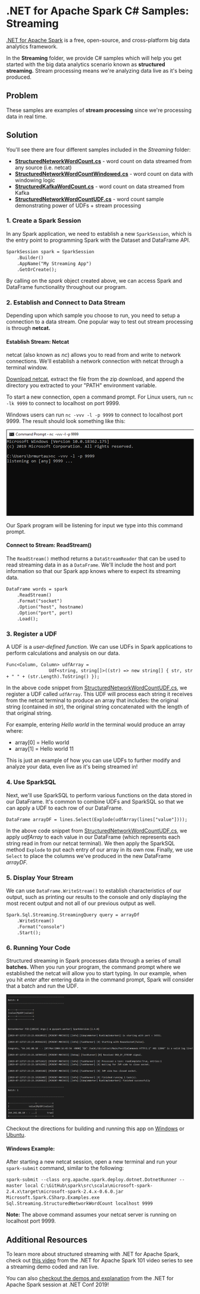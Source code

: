 # .NET for Apache Spark C# Samples: Streaming

[.NET for Apache Spark](https://dot.net/spark) is a free, open-source, and cross-platform big data analytics framework.

In the **Streaming** folder, we provide C# samples which will help you get started with the big data analytics scenario known as
**structured streaming.** Stream processing means we're analyzing data live as it's being produced.

## Problem

These samples are examples of **stream processing** since we're processing data in real time.

## Solution

You'll see there are four different samples included in the *Streaming* folder:
* **[StructuredNetworkWordCount.cs](StructuredNetworkWordCount.cs)** - word count on data streamed from any source (i.e. netcat)
* **[StructuredNetworkWordCountWindowed.cs](StructuredNetworkWordCountWindowed.cs)** - word count on data with windowing logic
* **[StructuredKafkaWordCount.cs](StructuredKafkaWordCount.cs)** - word count on data streamed from Kafka
* **[StructuredNetworkWordCountUDF.cs](StructuredNetworkWordCountUDF.cs)** - word count sample demonstrating power of UDFs + stream processing

### 1. Create a Spark Session

In any Spark application, we need to establish a new `SparkSession`, which is the entry point to programming Spark with the Dataset and DataFrame API.

```CSharp
SparkSession spark = SparkSession
    .Builder()
    .AppName("My Streaming App")
    .GetOrCreate();
```

By calling on the *spark* object created above, we can access Spark and DataFrame functionality throughout our program.

### 2. Establish and Connect to Data Stream

Depending upon which sample you choose to run, you need to setup a connection to a data stream. One popular way to test out stream processing is through **netcat.**

#### Establish Stream: Netcat

netcat (also known as *nc*) allows you to read from and write to network connections. We'll establish a network
connection with netcat through a terminal window.

[Download netcat](https://sourceforge.net/projects/nc110/files/), extract the file from the zip download, and append the 
directory you extracted to your "PATH" environment variable.

To start a new connection, open a command prompt. For Linux users, run ```nc -lk 9999``` to connect to localhost on port 9999.

Windows users can run ```nc -vvv -l -p 9999``` to connect to localhost port 9999. The result should look something like this:

![NetcatConnect](https://github.com/bamurtaugh/spark/blob/StreamingLog/examples/Microsoft.Spark.CSharp.Examples/Sql/Streaming/netconnect.PNG)

Our Spark program will be listening for input we type into this command prompt.

#### Connect to Stream: ReadStream()

The `ReadStream()` method returns a `DataStreamReader` that can be used to read streaming data in as a `DataFrame`. We'll include the host and port information so that our Spark app knows where to expect its streaming data.

```CSharp
DataFrame words = spark
    .ReadStream()
    .Format("socket")
    .Option("host", hostname)
    .Option("port", port)
    .Load();
```

### 3. Register a UDF

A UDF is a *user-defined function.* We can use UDFs in Spark applications to perform calculations and analysis on our data.

```CSharp
Func<Column, Column> udfArray =
                Udf<string, string[]>((str) => new string[] { str, str + " " + (str.Length).ToString() });
```

In the above code snippet from [StructuredNetworkWordCountUDF.cs](StructuredNetworkWordCountUDF.cs), we register a UDF called `udfArray`. This UDF will process each string it receives from the netcat terminal to produce an array that includes: the original string (contained in *str*), the original string concatenated with the length of that original string. 

For example, entering *Hello world* in the terminal would produce an array where:
* array[0] = Hello world
* array[1] = Hello world 11
    
This is just an example of how you can use UDFs to further modify and analyze your data, even live as it's being streamed in!

### 4. Use SparkSQL

Next, we'll use SparkSQL to perform various functions on the data stored in our DataFrame. It's common to combine UDFs and SparkSQL so that we can apply a UDF to each row of our DataFrame.

```CSharp
DataFrame arrayDF = lines.Select(Explode(udfArray(lines["value"])));
```

In the above code snippet from [StructuredNetworkWordCountUDF.cs](StructuredNetworkWordCountUDF.cs), we apply *udfArray* to each value in our DataFrame (which represents each string read in from our netcat terminal). We then apply the SparkSQL method `Explode` to put each entry of our array in its own row. Finally, we use `Select` to place the columns we've produced in the new DataFrame *arrayDF.*

### 5. Display Your Stream

We can use `DataFrame.WriteStream()` to establish characteristics of our output, such as printing our results to the console and only displaying the most recent output and not all of our previous output as well. 

```CSharp
Spark.Sql.Streaming.StreamingQuery query = arrayDf
    .WriteStream()
    .Format("console")
    .Start();
```

### 6. Running Your Code

Structured streaming in Spark processes data through a series of small **batches.** 
When you run your program, the command prompt where we established the netcat will allow you to start typing.
In our example, when you hit *enter* after entering data in the command prompt, Spark will consider that a batch and run the UDF. 

![StreamingOutput](https://github.com/bamurtaugh/spark/blob/StreamingLog/examples/Microsoft.Spark.CSharp.Examples/Sql/Streaming/streamingnc.PNG)

Checkout the directions for building and running this app on [Windows](../../../../../../docs/building/windows-instructions.md) or [Ubuntu](../../../../../../docs/building/ubuntu-instructions.md).

#### Windows Example:

After starting a new netcat session, open a new terminal and run your `spark-submit` command, similar to the following:

```CSharp
spark-submit --class org.apache.spark.deploy.dotnet.DotnetRunner --master local C:\GitHub\spark\src\scala\microsoft-spark-2.4.x\target\microsoft-spark-2.4.x-0.6.0.jar Microsoft.Spark.CSharp.Examples.exe Sql.Streaming.StructuredNetworkWordCount localhost 9999
```

**Note:** The above command assumes your netcat server is running on localhost port 9999.

## Additional Resources

To learn more about structured streaming with .NET for Apache Spark, check out [this video](https://channel9.msdn.com/Series/NET-for-Apache-Spark-101/Structured-Streaming-with-NET-for-Apache-Spark) from the .NET for Apache Spark 101 video series to see a streaming demo coded and ran live.

You can also [checkout the demos and explanation](https://youtu.be/ZWsYMQ0Sw1o) from the .NET for Apache Spark session at .NET Conf 2019!
